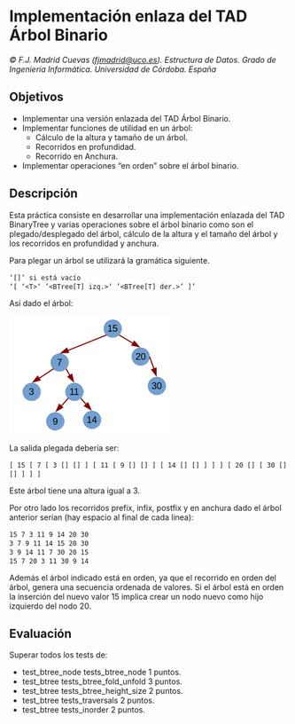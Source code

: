 # Implementación enlaza del TAD Árbol Binario

*© F.J. Madrid Cuevas (fjmadrid@uco.es). Estructura de Datos. Grado de Ingeniería Informática. Universidad de Córdoba. España*

## Objetivos

* Implementar una versión enlazada del TAD Árbol Binario.
* Implementar funciones de utilidad en un árbol:
   * Cálculo de la altura y tamaño de un árbol.
   * Recorridos en profundidad.
   * Recorrido en Anchura.
* Implementar operaciones “en orden” sobre el árbol binario.

## Descripción

Esta práctica consiste en desarrollar una implementación enlazada del TAD BinaryTree y varias operaciones sobre el árbol binario como son el plegado/desplegado del árbol, cálculo de la altura y el tamaño del árbol y los recorridos en profundidad y anchura.


Para plegar un árbol se utilizará la gramática siguiente.

```
‘[]’ si está vacío
‘[ ‘<T>‘ ’<BTree[T] izq.>‘ ’<BTree[T] der.>’ ]’
```

Así dado el árbol:

![](./arbol_ejemplo.png)

La salida plegada debería ser:  

```
[ 15 [ 7 [ 3 [] [] ] [ 11 [ 9 [] [] ] [ 14 [] [] ] ] ] [ 20 [] [ 30 [] [] ] ] ]
```

Este árbol tiene una altura igual a 3.

Por otro lado los recorridos prefix, infix, postfix y en anchura dado el árbol anterior serían (hay espacio al final de cada línea):

```
15 7 3 11 9 14 20 30 
3 7 9 11 14 15 20 30 
3 9 14 11 7 30 20 15 
15 7 20 3 11 30 9 14 
```

Además el árbol indicado está en orden, ya que el recorrido en orden del árbol, genera una secuencia ordenada de valores. Si el árbol está en orden la inserción del nuevo valor 15 implica crear un nodo nuevo como hijo izquierdo del nodo 20.

## Evaluación


Superar todos los tests de:
	
- test_btree_node tests_btree_node 	1 puntos.
- test_btree tests_btree_fold_unfold 3 puntos.
- test_btree tests_btree_height_size 2 puntos.
- test_btree tests_traversals 2 puntos.
- test_btree tests_inorder 2 puntos.

